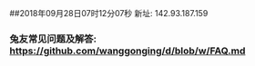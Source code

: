 ##2018年09月28日07时12分07秒 新址: 142.93.187.159
### 兔友常见问题及解答: https://github.com/wanggonging/d/blob/w/FAQ.md
